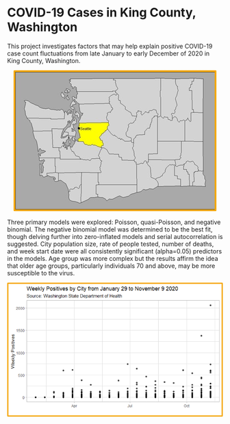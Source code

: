 # COVID-19 Cases in King County, Washington

This project investigates factors that may help explain positive COVID-19 case count fluctuations from late January to early December of 2020 in King County, Washington. 

<center>
<img src="./images/king_county.jpg">
</center>

Three primary models were explored: Poisson, quasi-Poisson, and negative binomial. The negative binomial model was determined to be the best fit, though delving further into zero-inflated models and serial autocorrelation is suggested. City population size, rate of people tested, number of deaths, and week start date were all consistently significant (alpha=0.05) predictors in the models. Age group was more complex but the results affirm the idea that older age groups, particularly individuals 70 and above, may be more susceptible to the virus.

<center>
<img src="./images/totals.png">
</center>
